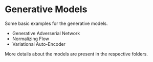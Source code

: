 # Generative Models
Some basic examples for the generative models. 

* Generative Adverserial Network
* Normalizing Flow
* Variational Auto-Encoder

More details about the models are present in the respective folders.